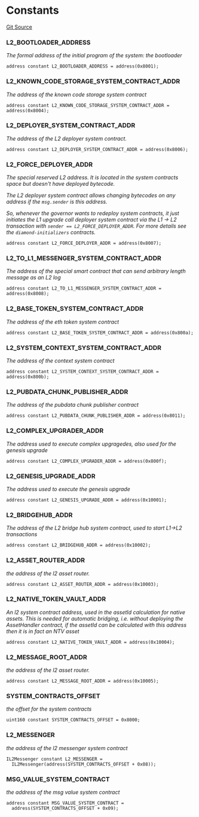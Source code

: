 # Constants
[Git Source](https://github.com/matter-labs/zksync-contracts/blob/c6e73735b89a4b474234f6471e326125c9069f15/contracts/l1-contracts/common/L2ContractAddresses.sol)

### L2_BOOTLOADER_ADDRESS
*The formal address of the initial program of the system: the bootloader*


```solidity
address constant L2_BOOTLOADER_ADDRESS = address(0x8001);
```

### L2_KNOWN_CODE_STORAGE_SYSTEM_CONTRACT_ADDR
*The address of the known code storage system contract*


```solidity
address constant L2_KNOWN_CODE_STORAGE_SYSTEM_CONTRACT_ADDR = address(0x8004);
```

### L2_DEPLOYER_SYSTEM_CONTRACT_ADDR
*The address of the L2 deployer system contract.*


```solidity
address constant L2_DEPLOYER_SYSTEM_CONTRACT_ADDR = address(0x8006);
```

### L2_FORCE_DEPLOYER_ADDR
*The special reserved L2 address. It is located in the system contracts space but doesn't have deployed
bytecode.*

*The L2 deployer system contract allows changing bytecodes on any address if the `msg.sender` is this address.*

*So, whenever the governor wants to redeploy system contracts, it just initiates the L1 upgrade call deployer
system contract
via the L1 -> L2 transaction with `sender == L2_FORCE_DEPLOYER_ADDR`. For more details see the
`diamond-initializers` contracts.*


```solidity
address constant L2_FORCE_DEPLOYER_ADDR = address(0x8007);
```

### L2_TO_L1_MESSENGER_SYSTEM_CONTRACT_ADDR
*The address of the special smart contract that can send arbitrary length message as an L2 log*


```solidity
address constant L2_TO_L1_MESSENGER_SYSTEM_CONTRACT_ADDR = address(0x8008);
```

### L2_BASE_TOKEN_SYSTEM_CONTRACT_ADDR
*The address of the eth token system contract*


```solidity
address constant L2_BASE_TOKEN_SYSTEM_CONTRACT_ADDR = address(0x800a);
```

### L2_SYSTEM_CONTEXT_SYSTEM_CONTRACT_ADDR
*The address of the context system contract*


```solidity
address constant L2_SYSTEM_CONTEXT_SYSTEM_CONTRACT_ADDR = address(0x800b);
```

### L2_PUBDATA_CHUNK_PUBLISHER_ADDR
*The address of the pubdata chunk publisher contract*


```solidity
address constant L2_PUBDATA_CHUNK_PUBLISHER_ADDR = address(0x8011);
```

### L2_COMPLEX_UPGRADER_ADDR
*The address used to execute complex upgragedes, also used for the genesis upgrade*


```solidity
address constant L2_COMPLEX_UPGRADER_ADDR = address(0x800f);
```

### L2_GENESIS_UPGRADE_ADDR
*The address used to execute the genesis upgrade*


```solidity
address constant L2_GENESIS_UPGRADE_ADDR = address(0x10001);
```

### L2_BRIDGEHUB_ADDR
*The address of the L2 bridge hub system contract, used to start L1->L2 transactions*


```solidity
address constant L2_BRIDGEHUB_ADDR = address(0x10002);
```

### L2_ASSET_ROUTER_ADDR
*the address of the l2 asset router.*


```solidity
address constant L2_ASSET_ROUTER_ADDR = address(0x10003);
```

### L2_NATIVE_TOKEN_VAULT_ADDR
*An l2 system contract address, used in the assetId calculation for native assets.
This is needed for automatic bridging, i.e. without deploying the AssetHandler contract,
if the assetId can be calculated with this address then it is in fact an NTV asset*


```solidity
address constant L2_NATIVE_TOKEN_VAULT_ADDR = address(0x10004);
```

### L2_MESSAGE_ROOT_ADDR
*the address of the l2 asset router.*


```solidity
address constant L2_MESSAGE_ROOT_ADDR = address(0x10005);
```

### SYSTEM_CONTRACTS_OFFSET
*the offset for the system contracts*


```solidity
uint160 constant SYSTEM_CONTRACTS_OFFSET = 0x8000;
```

### L2_MESSENGER
*the address of the l2 messenger system contract*


```solidity
IL2Messenger constant L2_MESSENGER =
  IL2Messenger(address(SYSTEM_CONTRACTS_OFFSET + 0x08));
```

### MSG_VALUE_SYSTEM_CONTRACT
*the address of the msg value system contract*


```solidity
address constant MSG_VALUE_SYSTEM_CONTRACT =
  address(SYSTEM_CONTRACTS_OFFSET + 0x09);
```

